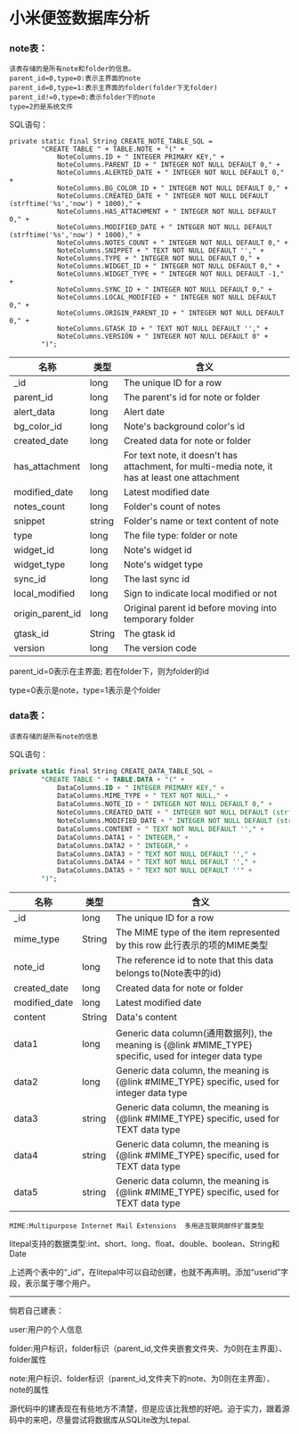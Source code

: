 # 小米便签数据库分析

### note表：

```
该表存储的是所有note和folder的信息。
parent_id=0,type=0:表示主界面的note
parent_id=0,type=1:表示主界面的folder(folder下无folder)
parent_id!=0,type=0:表示folder下的note
type=2的是系统文件
```

SQL语句：

```sqlite
private static final String CREATE_NOTE_TABLE_SQL =
        "CREATE TABLE " + TABLE.NOTE + "(" +
            NoteColumns.ID + " INTEGER PRIMARY KEY," +
            NoteColumns.PARENT_ID + " INTEGER NOT NULL DEFAULT 0," +
            NoteColumns.ALERTED_DATE + " INTEGER NOT NULL DEFAULT 0," +
            NoteColumns.BG_COLOR_ID + " INTEGER NOT NULL DEFAULT 0," +
            NoteColumns.CREATED_DATE + " INTEGER NOT NULL DEFAULT (strftime('%s','now') * 1000)," +
            NoteColumns.HAS_ATTACHMENT + " INTEGER NOT NULL DEFAULT 0," +
            NoteColumns.MODIFIED_DATE + " INTEGER NOT NULL DEFAULT (strftime('%s','now') * 1000)," +
            NoteColumns.NOTES_COUNT + " INTEGER NOT NULL DEFAULT 0," +
            NoteColumns.SNIPPET + " TEXT NOT NULL DEFAULT ''," +
            NoteColumns.TYPE + " INTEGER NOT NULL DEFAULT 0," +
            NoteColumns.WIDGET_ID + " INTEGER NOT NULL DEFAULT 0," +
            NoteColumns.WIDGET_TYPE + " INTEGER NOT NULL DEFAULT -1," +
            NoteColumns.SYNC_ID + " INTEGER NOT NULL DEFAULT 0," +
            NoteColumns.LOCAL_MODIFIED + " INTEGER NOT NULL DEFAULT 0," +
            NoteColumns.ORIGIN_PARENT_ID + " INTEGER NOT NULL DEFAULT 0," +
            NoteColumns.GTASK_ID + " TEXT NOT NULL DEFAULT ''," +
            NoteColumns.VERSION + " INTEGER NOT NULL DEFAULT 0" +
        ")";
```

| 名称             | 类型   | 含义                                                         |
| ---------------- | ------ | ------------------------------------------------------------ |
| _id              | long   | The unique ID for a row                                      |
| parent_id        | long   | The parent's id for note or folder                           |
| alert_data       | long   | Alert date                                                   |
| bg_color_id      | long   | Note's background color's id                                 |
| created_date     | long   | Created data for note or folder                              |
| has_attachment   | long   | For text note, it doesn't has attachment, for multi-media note, it has at least one attachment |
| modified_date    | long   | Latest modified date                                         |
| notes_count      | long   | Folder's count of notes                                      |
| snippet          | string | Folder's name or text content of note                        |
| type             | long   | The file type: folder or note                                |
| widget_id        | long   | Note's widget id                                             |
| widget_type      | long   | Note's widget type                                           |
| sync_id          | long   | The last sync id                                             |
| local_modified   | long   | Sign to indicate local modified or not                       |
| origin_parent_id | long   | Original parent id before moving into temporary folder       |
| gtask_id         | String | The gtask id                                                 |
| version          | long   | The version code                                             |

parent_id=0表示在主界面; 若在folder下，则为folder的id

type=0表示是note，type=1表示是个folder

### data表：

```
该表存储的是所有note的信息
```

SQL语句：

```sql
private static final String CREATE_DATA_TABLE_SQL =
        "CREATE TABLE " + TABLE.DATA + "(" +
            DataColumns.ID + " INTEGER PRIMARY KEY," +
            DataColumns.MIME_TYPE + " TEXT NOT NULL," +
            DataColumns.NOTE_ID + " INTEGER NOT NULL DEFAULT 0," +
            NoteColumns.CREATED_DATE + " INTEGER NOT NULL DEFAULT (strftime('%s','now') * 1000)," +
            NoteColumns.MODIFIED_DATE + " INTEGER NOT NULL DEFAULT (strftime('%s','now') * 1000)," +
            DataColumns.CONTENT + " TEXT NOT NULL DEFAULT ''," +
            DataColumns.DATA1 + " INTEGER," +
            DataColumns.DATA2 + " INTEGER," +
            DataColumns.DATA3 + " TEXT NOT NULL DEFAULT ''," +
            DataColumns.DATA4 + " TEXT NOT NULL DEFAULT ''," +
            DataColumns.DATA5 + " TEXT NOT NULL DEFAULT ''" +
        ")";
```

| 名称          | 类型   | 含义                                                         |
| ------------- | ------ | ------------------------------------------------------------ |
| _id           | long   | The unique ID for a row                                      |
| mime_type     | String | The MIME type of the item represented by this row  此行表示的项的MIME类型 |
| note_id       | long   | The reference id to note that this data belongs to(Note表中的id) |
| created_date  | long   | Created data for note or folder                              |
| modified_date | long   | Latest modified date                                         |
| content       | String | Data's content                                               |
| data1         | long   | Generic data column(通用数据列), the meaning is {@link #MIME_TYPE} specific, used for   integer data type |
| data2         | long   | Generic data column, the meaning is {@link #MIME_TYPE} specific, used for  integer data type |
| data3         | string | Generic data column, the meaning is {@link #MIME_TYPE} specific, used for  TEXT data type |
| data4         | string | Generic data column, the meaning is {@link #MIME_TYPE} specific, used for  TEXT data type |
| data5         | string | Generic data column, the meaning is {@link #MIME_TYPE} specific, used for  TEXT data type |

```
MIME:Multipurpose Internet Mail Extensions  多用途互联网邮件扩展类型
```

litepal支持的数据类型:int、short、long、float、double、boolean、String和Date

上述两个表中的“_id”，在litepal中可以自动创建，也就不再声明。添加“userid”字段，表示属于哪个用户。

-----------------------------------------------------------------------------------------------------------------------------------------------------

倘若自己建表：

user:用户的个人信息

folder:用户标识，folder标识（parent_id,文件夹嵌套文件夹、为0则在主界面）、folder属性

note:用户标识、folder标识（parent_id,文件夹下的note、为0则在主界面）、note的属性

源代码中的建表现在有些地方不清楚，但是应该比我想的好吧。迫于实力，跟着源码中的来吧，尽量尝试将数据库从SQLite改为Ltepal.







